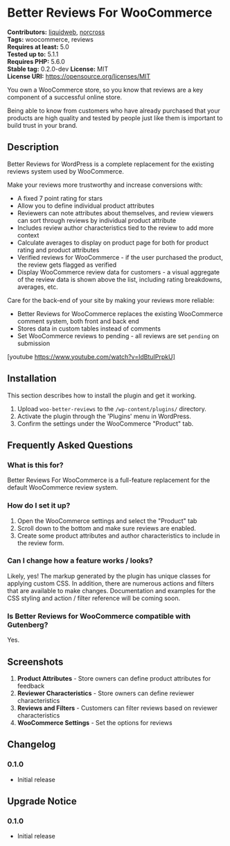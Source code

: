 # Better Reviews For WooCommerce #
**Contributors:** [liquidweb](https://profiles.wordpress.org/liquidweb), [norcross](https://profiles.wordpress.org/norcross)  
**Tags:** woocommerce, reviews  
**Requires at least:** 5.0  
**Tested up to:** 5.1.1  
**Requires PHP:** 5.6.0  
**Stable tag:** 0.2.0-dev
**License:** MIT  
**License URI:** https://opensource.org/licenses/MIT  

You own a WooCommerce store, so you know that reviews are a key component of a successful online store.

Being able to know from customers who have already purchased that your products are high quality and tested by people just like them is important to build trust in your brand.

## Description ##

Better Reviews for WordPress is a complete replacement for the existing reviews system used by WooCommerce.

Make your reviews more trustworthy and increase conversions with:

* A fixed 7 point rating for stars
* Allow you to define individual product attributes
* Reviewers can note attributes about themselves, and review viewers can sort through reviews by individual product attribute
* Includes review author characteristics tied to the review to add more context
* Calculate averages to display on product page for both for product rating and product attributes
* Verified reviews for WooCommerce - if the user purchased the product, the review gets flagged as verified
* Display WooCommerce review data for customers - a visual aggregate of the review data is shown above the list, including rating breakdowns, averages, etc.

Care for the back-end of your site by making your reviews more reliable:

* Better Reviews for WooCommerce replaces the existing WooCommerce comment system, both front and back end
* Stores data in custom tables instead of comments
* Set WooCommerce reviews to pending - all reviews are set `pending` on submission

[youtube https://www.youtube.com/watch?v=IdBtuIPrpkU]

## Installation ##

This section describes how to install the plugin and get it working.

1. Upload `woo-better-reviews` to the `/wp-content/plugins/` directory.
1. Activate the plugin through the 'Plugins' menu in WordPress.
1. Confirm the settings under the WooCommerce "Product" tab.

## Frequently Asked Questions ##

### What is this for? ###

Better Reviews For WooCommerce is a full-feature replacement for the default WooCommerce review system.

### How do I set it up? ###

1. Open the WooCommerce settings and select the "Product" tab
1. Scroll down to the bottom and make sure reviews are enabled.
1. Create some product attributes and author characteristics to include in the review form.

### Can I change how a feature works / looks? ###

Likely, yes! The markup generated by the plugin has unique classes for applying custom CSS. In addition, there are numerous actions and filters that are available to make changes. Documentation and examples for the CSS styling and action / filter reference will be coming soon.

### Is Better Reviews for WooCommerce compatible with Gutenberg? ###

Yes.


## Screenshots ##

1. **Product Attributes** - Store owners can define product attributes for feedback
1. **Reviewer Characteristics** - Store owners can define reviewer characteristics
1. **Reviews and Filters** - Customers can filter reviews based on reviewer characteristics
1. **WooCommerce Settings** - Set the options for reviews

## Changelog ##

### 0.1.0 ###
* Initial release


## Upgrade Notice ##

### 0.1.0 ###
* Initial release
